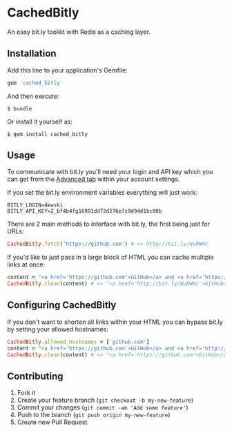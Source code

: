 # CachedBitly

An easy bit.ly toolkit with Redis as a caching layer.

## Installation

Add this line to your application's Gemfile:

```ruby
gem 'cached_bitly'
```

And then execute:

```
$ bundle
```

Or install it yourself as:

```
$ gem install cached_bitly
```

## Usage

To communicate with bit.ly you'll need your login and API key which you can get from the [Advanced tab](https://bitly.com/a/settings/advanced) within your account settings.

If you set the bit.ly environment variables everything will just work:

```
BITLY_LOGIN=dewski
BITLY_API_KEY=Z_bf4b4fg16991dd72d276e7z9d94d1bc00b
```

There are 2 main methods to interface with bit.ly, the first being just for URLs:

```ruby
CachedBitly.fetch('https://github.com') # => http://bit.ly/WuNWHc
```

If you'd like to just pass in a large block of HTML you can cache multiple links at once:

```ruby
content = "<a href='https://github.com'>GitHub</a> and <a href='https://github.com/dewski'>@dewski</a> join forces"
CachedBitly.clean(content) # => "<a href='http://bit.ly/WuNWHc'>GitHub</a> and <a href='http://bit.ly/10p297A'>@dewski</a> join forces"
```

## Configuring CachedBitly

If you don't want to shorten all links within your HTML you can bypass bit.ly by setting your allowed hostnames:

```ruby
CachedBitly.allowed_hostnames = ['github.com']
content = "<a href='https://github.com'>GitHub</a> and <a href='http://garrettbjerkhoel.com'>Garrett</a> join forces"
CachedBitly.clean(content) # => "<a href='https://github.com'>GitHub</a> and <a href='http://bit.ly/10p297A'>@dewski</a> join forces"
```

## Contributing

1. Fork it
2. Create your feature branch (`git checkout -b my-new-feature`)
3. Commit your changes (`git commit -am 'Add some feature'`)
4. Push to the branch (`git push origin my-new-feature`)
5. Create new Pull Request

